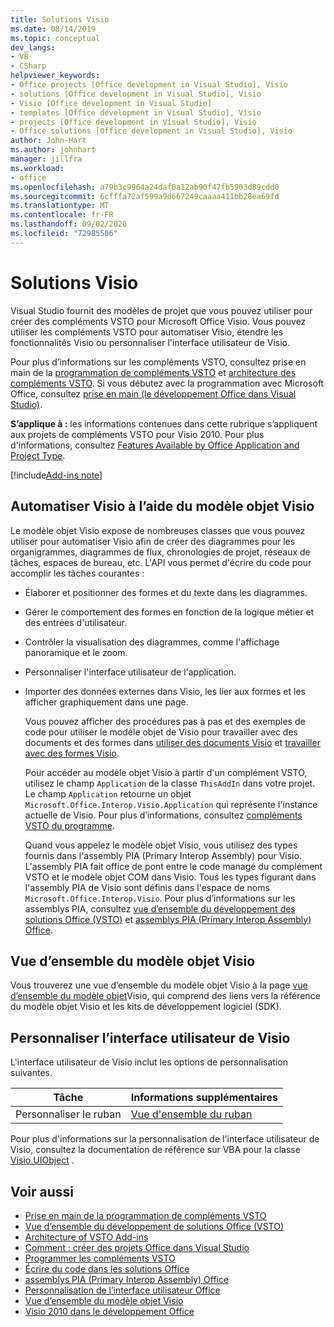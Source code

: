 ```yaml
---
title: Solutions Visio
ms.date: 08/14/2019
ms.topic: conceptual
dev_langs:
- VB
- CSharp
helpviewer_keywords:
- Office projects [Office development in Visual Studio], Visio
- solutions [Office development in Visual Studio], Visio
- Visio [Office development in Visual Studio]
- templates [Office development in Visual Studio], Visio
- projects [Office development in Visual Studio], Visio
- Office solutions [Office development in Visual Studio], Visio
author: John-Hart
ms.author: johnhart
manager: jillfra
ms.workload:
- office
ms.openlocfilehash: a79b3c9964a24daf0a12ab90f47fb5903d89cdd0
ms.sourcegitcommit: 6cfffa72af599a9d667249caaaa411bb28ea69fd
ms.translationtype: MT
ms.contentlocale: fr-FR
ms.lasthandoff: 09/02/2020
ms.locfileid: "72985506"
---
```

# <a name="visio-solutions"></a>Solutions Visio
  Visual Studio fournit des modèles de projet que vous pouvez utiliser pour créer des compléments VSTO pour Microsoft Office Visio. Vous pouvez utiliser les compléments VSTO pour automatiser Visio, étendre les fonctionnalités Visio ou personnaliser l'interface utilisateur de Visio.

 Pour plus d’informations sur les compléments VSTO, consultez prise en main de la [programmation de compléments VSTO](../vsto/getting-started-programming-vsto-add-ins.md) et [architecture des compléments VSTO](../vsto/architecture-of-vsto-add-ins.md). Si vous débutez avec la programmation avec Microsoft Office, consultez [prise en main &#40;le développement Office dans Visual Studio&#41;](../vsto/getting-started-office-development-in-visual-studio.md).

 **S’applique à :** les informations contenues dans cette rubrique s’appliquent aux projets de compléments VSTO pour Visio 2010. Pour plus d'informations, consultez [Features Available by Office Application and Project Type](../vsto/features-available-by-office-application-and-project-type.md).

[!include[Add-ins note](includes/addinsnote.md)]

## <a name="automate-visio-by-using-the-visio-object-model"></a>Automatiser Visio à l’aide du modèle objet Visio
 Le modèle objet Visio expose de nombreuses classes que vous pouvez utiliser pour automatiser Visio afin de créer des diagrammes pour les organigrammes, diagrammes de flux, chronologies de projet, réseaux de tâches, espaces de bureau, etc. L'API vous permet d'écrire du code pour accomplir les tâches courantes :

- Élaborer et positionner des formes et du texte dans les diagrammes.

- Gérer le comportement des formes en fonction de la logique métier et des entrées d'utilisateur.

- Contrôler la visualisation des diagrammes, comme l'affichage panoramique et le zoom.

- Personnaliser l'interface utilisateur de l'application.

- Importer des données externes dans Visio, les lier aux formes et les afficher graphiquement dans une page.

  Vous pouvez afficher des procédures pas à pas et des exemples de code pour utiliser le modèle objet de Visio pour travailler avec des documents et des formes dans [utiliser des documents Visio](../vsto/working-with-visio-documents.md) et [travailler avec des formes Visio](../vsto/working-with-visio-shapes.md).

  Pour accéder au modèle objet Visio à partir d'un complément VSTO, utilisez le champ `Application` de la classe `ThisAddIn` dans votre projet. Le champ `Application` retourne un objet `Microsoft.Office.Interop.Visio.Application` qui représente l'instance actuelle de Visio. Pour plus d’informations, consultez [compléments VSTO du programme](../vsto/programming-vsto-add-ins.md).

  Quand vous appelez le modèle objet Visio, vous utilisez des types fournis dans l'assembly PIA (Primary Interop Assembly) pour Visio. L'assembly PIA fait office de pont entre le code managé du complément VSTO et le modèle objet COM dans Visio. Tous les types figurant dans l'assembly PIA de Visio sont définis dans l'espace de noms `Microsoft.Office.Interop.Visio`. Pour plus d’informations sur les assemblys PIA, consultez [vue d’ensemble du développement des solutions Office &#40;VSTO&#41;](../vsto/office-solutions-development-overview-vsto.md) et [assemblys PIA (Primary Interop Assembly) Office](../vsto/office-primary-interop-assemblies.md).

## <a name="visio-object-model-overview"></a>Vue d’ensemble du modèle objet Visio
 Vous trouverez une vue d’ensemble du modèle objet Visio à la page [vue d’ensemble du modèle objet](../vsto/visio-object-model-overview.md)Visio, qui comprend des liens vers la référence du modèle objet Visio et les kits de développement logiciel (SDK).

## <a name="customize-the-user-interface-of-visio"></a>Personnaliser l’interface utilisateur de Visio
 L'interface utilisateur de Visio inclut les options de personnalisation suivantes.

|Tâche|Informations supplémentaires|
|----------|--------------------------|
|Personnaliser le ruban|[Vue d'ensemble du ruban](../vsto/ribbon-overview.md)|

 Pour plus d'informations sur la personnalisation de l'interface utilisateur de Visio, consultez la documentation de référence sur VBA pour la classe [Visio.UIObject](/office/vba/api/Visio.UIObject) .

## <a name="see-also"></a>Voir aussi
- [Prise en main de la programmation de compléments VSTO](../vsto/getting-started-programming-vsto-add-ins.md)
- [Vue d’ensemble du développement de solutions Office &#40;VSTO&#41;](../vsto/office-solutions-development-overview-vsto.md)
- [Architecture of VSTO Add-ins](../vsto/architecture-of-vsto-add-ins.md)
- [Comment : créer des projets Office dans Visual Studio](../vsto/how-to-create-office-projects-in-visual-studio.md)
- [Programmer les compléments VSTO](../vsto/programming-vsto-add-ins.md)
- [Écrire du code dans les solutions Office](../vsto/writing-code-in-office-solutions.md)
- [assemblys PIA (Primary Interop Assembly) Office](../vsto/office-primary-interop-assemblies.md)
- [Personnalisation de l’interface utilisateur Office](../vsto/office-ui-customization.md)
- [Vue d’ensemble du modèle objet Visio](../vsto/visio-object-model-overview.md)
- [Visio 2010 dans le développement Office](/previous-versions/office/developer/office-2010/ff604964(v=office.14))

